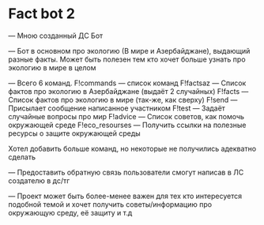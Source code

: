 # Fact bot 2
— Мною созданный ДС Бот

— Бот в основном про экологию (В мире и Азербайджане), выдающий разные факты. Может быть полезен тем кто хочет больше узнать про экологию в мире в целом

— Всего 6 команд.
F!commands — список команд
F!factsaz — Список фактов про экологию в Азербайджане (выдаёт 2 случайных)
F!facts — Список фактов про экологию в мире (так-же, как сверху)
F!send — Присылает сообщение написанное участником
F!test — Задаёт случайные вопросы про мир
F!advice — Список советов, как помочь окружающей среде
F!eco_resourses — Получить ссылки на полезные ресурсы о защите окружающей среды

Хотел добавить больше команд, но некоторые не получились адекватно сделать


— Предоставить обратную связь пользователи смогут написав в ЛС создателю в дс/тг

— Проект может быть более-менее важен для тех кто интересуется подобной темой и хочет получить советы/информацию про окружающую среду, её защиту и т.д
